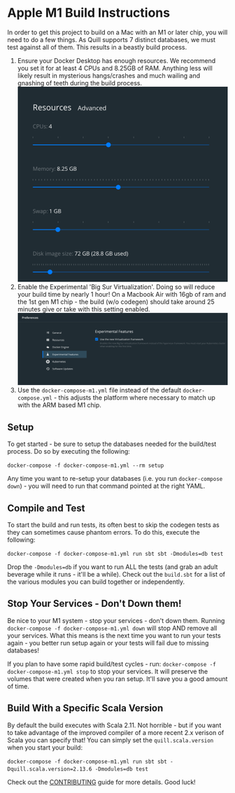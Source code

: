 # Apple M1 Build Instructions
In order to get this project to build on a Mac with an M1 or later chip, you will need to do a few things.  As Quill supports 7 distinct databases, we must test against all of them.  This results in a beastly build process.

1. Ensure your Docker Desktop has enough resources.  We recommend you set it for at least 4 CPUs and 8.25GB of RAM.  Anything less will likely result in mysterious hangs/crashes and much wailing and gnashing of teeth during the build process.
    ![docker-resources.png](docker-resources.png)
2. Enable the Experimental 'Big Sur Virtualization'.  Doing so will reduce your build time by nearly 1 hour!  On a Macbook Air with 16gb of ram and the 1st gen M1 chip - the build (w/o codegen) should take around 25 minutes give or take with this setting enabled.
    ![img.png](experimental.png)
3. Use the `docker-compose-m1.yml` file instead of the default `docker-compose.yml` - this adjusts the platform where necessary to match up with the ARM based M1 chip.

## Setup
To get started - be sure to setup the databases needed for the build/test process.  Do so by executing the following:

`docker-compose -f docker-compose-m1.yml --rm setup`

Any time you want to re-setup your databases (i.e. you run `docker-compose down`) - you will need to run that command pointed at the right YAML.

## Compile and Test
To start the build and run tests, its often best to skip the codegen tests as they can sometimes cause phantom errors.  To do this, execute the following:

`docker-compose -f docker-compose-m1.yml run sbt sbt -Dmodules=db test`

Drop the `-Dmodules=db` if you want to run ALL the tests (and grab an adult beverage while it runs - it'll be a while).  Check out the `build.sbt` for a list of the 
various modules you can build together or independently.

## Stop Your Services - Don't Down them!
Be nice to your M1 system - stop your services - don't down them.  Running `docker-compose -f docker-compose-m1.yml down` will stop AND remove all your services.  What this means is the next time you want to run your tests again - you better run setup again or your tests will fail due to missing databases!  

If you plan to have some rapid build/test cycles - run: `docker-compose -f docker-compose-m1.yml stop` to stop your services.  It will preserve the volumes that were created when you ran setup.  It'll save you a good amount of time. 

## Build With a Specific Scala Version
By default the build executes with Scala 2.11.  Not horrible - but if you want to take advantage of the improved compiler of a more recent 2.x verison of Scala you can specify that!
You can simply set the `quill.scala.version` when you start your build:

`docker-compose -f docker-compose-m1.yml run sbt sbt -Dquill.scala.version=2.13.6 -Dmodules=db test`

Check out the [CONTRIBUTING](../../docs/CONTRIBUTING.md) guide for more details.  Good luck!